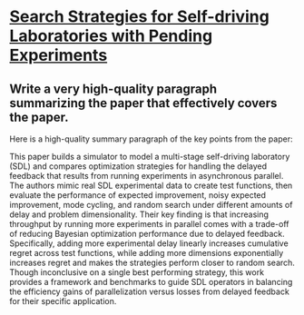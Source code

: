 # [Search Strategies for Self-driving Laboratories with Pending Experiments](https://arxiv.org/abs/2312.03466)

## Write a very high-quality paragraph summarizing the paper that effectively covers the paper.

 Here is a high-quality summary paragraph of the key points from the paper:

This paper builds a simulator to model a multi-stage self-driving laboratory (SDL) and compares optimization strategies for handling the delayed feedback that results from running experiments in asynchronous parallel. The authors mimic real SDL experimental data to create test functions, then evaluate the performance of expected improvement, noisy expected improvement, mode cycling, and random search under different amounts of delay and problem dimensionality. Their key finding is that increasing throughput by running more experiments in parallel comes with a trade-off of reducing Bayesian optimization performance due to delayed feedback. Specifically, adding more experimental delay linearly increases cumulative regret across test functions, while adding more dimensions exponentially increases regret and makes the strategies perform closer to random search. Though inconclusive on a single best performing strategy, this work provides a framework and benchmarks to guide SDL operators in balancing the efficiency gains of parallelization versus losses from delayed feedback for their specific application.

